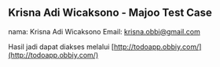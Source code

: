 ## Krisna Adi Wicaksono - Majoo Test Case

nama: Krisna Adi Wicaksono
Email: krisna.obbi@gmail.com

Hasil jadi dapat diakses melalui [http://todoapp.obbiy.com/](http://todoapp.obbiy.com/)

